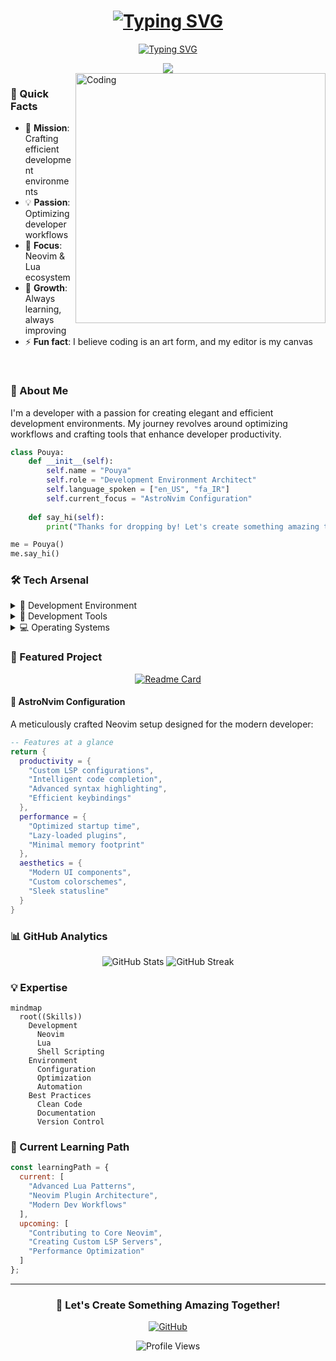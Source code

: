 <div align="center">
  
# [![Typing SVG](https://readme-typing-svg.demolab.com?font=Fira+Code&weight=600&size=30&duration=3000&pause=1000&color=6F3DE0&center=true&vCenter=true&random=false&width=600&height=100&lines=Hi+%F0%9F%91%8B%2C+I'm+Pouya;Welcome+to+my+Digital+Garden+%F0%9F%8C%B1)](https://git.io/typing-svg)

[![Typing SVG](https://readme-typing-svg.demolab.com?font=Fira+Code&duration=3000&pause=1000&color=6F3DE0&center=true&vCenter=true&width=435&lines=Passionate+Developer;Neovim+Enthusiast;Open+Source+Contributor;Always+Learning)](https://git.io/typing-svg)

<a href="https://github.com/Pouya-bit">
    <img src="https://github-stats-alpha.vercel.app/api?username=Pouya-bit&cc=22272e&tc=37BCF6&ic=fff&bc=0000">
</a>

</div>

<img align="right" alt="Coding" width="400" src="https://raw.githubusercontent.com/abhisheknaiidu/abhisheknaiidu/master/code.gif">

### 🌟 Quick Facts

- 🚀 **Mission**: Crafting efficient development environments
- 💡 **Passion**: Optimizing developer workflows
- 🎯 **Focus**: Neovim & Lua ecosystem
- 🌱 **Growth**: Always learning, always improving
- ⚡ **Fun fact**: I believe coding is an art form, and my editor is my canvas

<br>

### 💫 About Me

I'm a developer with a passion for creating elegant and efficient development environments. My journey revolves around optimizing workflows and crafting tools that enhance developer productivity.

```python
class Pouya:
    def __init__(self):
        self.name = "Pouya"
        self.role = "Development Environment Architect"
        self.language_spoken = ["en_US", "fa_IR"]
        self.current_focus = "AstroNvim Configuration"
        
    def say_hi(self):
        print("Thanks for dropping by! Let's create something amazing together!")

me = Pouya()
me.say_hi()
```

### 🛠️ Tech Arsenal

<details>
<summary>🔧 Development Environment</summary>
<br>

![Neovim](https://img.shields.io/badge/NeoVim-%2357A143.svg?&style=for-the-badge&logo=neovim&logoColor=white)
![Lua](https://img.shields.io/badge/Lua-2C2D72?style=for-the-badge&logo=lua&logoColor=white)
![Shell Script](https://img.shields.io/badge/Shell_Script-121011?style=for-the-badge&logo=gnu-bash&logoColor=white)
</details>

<details>
<summary>🔨 Development Tools</summary>
<br>

![Git](https://img.shields.io/badge/GIT-E44C30?style=for-the-badge&logo=git&logoColor=white)
![GitHub](https://img.shields.io/badge/GitHub-100000?style=for-the-badge&logo=github&logoColor=white)
![VS Code](https://img.shields.io/badge/VSCode-0078D4?style=for-the-badge&logo=visual%20studio%20code&logoColor=white)
</details>

<details>
<summary>💻 Operating Systems</summary>
<br>

![Linux](https://img.shields.io/badge/Linux-FCC624?style=for-the-badge&logo=linux&logoColor=black)
![Windows](https://img.shields.io/badge/Windows-0078D6?style=for-the-badge&logo=windows&logoColor=white)
</details>

### 🎯 Featured Project

<div align="center">

[![Readme Card](https://github-readme-stats.vercel.app/api/pin/?username=Pouya-bit&repo=starter-astronvim&theme=tokyonight)](https://github.com/Pouya-bit/starter-astronvim)

</div>

#### 🚀 AstroNvim Configuration
A meticulously crafted Neovim setup designed for the modern developer:

```lua
-- Features at a glance
return {
  productivity = {
    "Custom LSP configurations",
    "Intelligent code completion",
    "Advanced syntax highlighting",
    "Efficient keybindings"
  },
  performance = {
    "Optimized startup time",
    "Lazy-loaded plugins",
    "Minimal memory footprint"
  },
  aesthetics = {
    "Modern UI components",
    "Custom colorschemes",
    "Sleek statusline"
  }
}
```

### 📊 GitHub Analytics

<div align="center">

![GitHub Stats](https://github-readme-stats.vercel.app/api?username=pouya-bit&show_icons=true&theme=tokyonight)
![GitHub Streak](https://github-readme-streak-stats.herokuapp.com/?user=pouya-bit&theme=tokyonight)

</div>

### 💡 Expertise

```mermaid
mindmap
  root((Skills))
    Development
      Neovim
      Lua
      Shell Scripting
    Environment
      Configuration
      Optimization
      Automation
    Best Practices
      Clean Code
      Documentation
      Version Control
```

### 🎯 Current Learning Path
```javascript
const learningPath = {
  current: [
    "Advanced Lua Patterns",
    "Neovim Plugin Architecture",
    "Modern Dev Workflows"
  ],
  upcoming: [
    "Contributing to Core Neovim",
    "Creating Custom LSP Servers",
    "Performance Optimization"
  ]
};
```

---

<div align="center">

### 🤝 Let's Create Something Amazing Together!

[![GitHub](https://img.shields.io/badge/Follow_My_Journey-100000?style=for-the-badge&logo=github&logoColor=white)](https://github.com/Pouya-bit)

<p align="center">
<img src="https://komarev.com/ghpvc/?username=pouya-bit&label=Profile%20views&color=6F3DE0&style=flat" alt="Profile Views"/>
</p>

</div> 